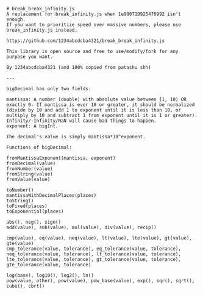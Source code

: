 	# break_break_infinity.js
	A replacement for break_infinity.js when 1e900719925470992 isn't enough.
	If you want to prioritize speed over massive numbers, please use break_infinity.js instead.
	
	https://github.com/1234abcdcba4321/break_break_infinity.js
	
	This library is open source and free to use/modify/fork for any purpose you want.
	
	By 1234abcdcba4321 (and 100% copied from patashu shh)
	
	---
	
	bigDecimal has only two fields:
	
	mantissa: A number (double) with absolute value between [1, 10) OR exactly 0. If mantissa is ever 10 or greater, it should be normalized (divide by 10 and add 1 to exponent until it is less than 10, or multiply by 10 and subtract 1 from exponent until it is 1 or greater). Infinity/-Infinity/NaN will cause bad things to happen.
	exponent: A bigInt.
	
	The decimal's value is simply mantissa*10^exponent.
	
	Functions of bigDecimal:
	
	fromMantissaExponent(mantissa, exponent)
	fromDecimal(value)
	fromNumber(value)
	fromString(value)
	fromValue(value)
	
	toNumber()
	mantissaWithDecimalPlaces(places)
	toString()
	toFixed(places)
	toExponential(places)
	
	abs(), neg(), sign()
	add(value), sub(value), mul(value), div(value), recip()
	
	cmp(value), eq(value), neq(value), lt(value), lte(value), gt(value), gte(value)
	cmp_tolerance(value, tolerance), eq_tolerance(value, tolerance), neq_tolerance(value, tolerance), lt_tolerance(value, tolerance), lte_tolerance(value, tolerance), gt_tolerance(value, tolerance), gte_tolerance(value, tolerance)
	
	log(base), log10(), log2(), ln()
	pow(value, other), pow(value), pow_base(value), exp(), sqr(), sqrt(), cube(), cbrt()	
